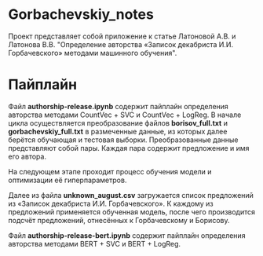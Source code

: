 # Gorbachevskiy_notes
Проект представляет собой приложение к статье Латоновой А.В. и Латонова В.В. "Определение авторства «Записок декабриста И.И. Горбачевского» методами машинного обучения". 

# Пайплайн

Файл **authorship-release.ipynb** содержит пайплайн определения авторства методами CountVec + SVC и CountVec + LogReg. В начале цикла осуществляется преобразование файлов **borisov_full.txt** и **gorbachevskiy_full.txt** в размеченные данные, из которых далее берётся обучающая и тестовая выборки. Преобразованные данные представляют собой пары. Каждая пара содержит предложение и имя его автора. 

На следующем этапе проходит процесс обучения модели и оптимизации её гиперпараметров. 

Далее из файла **unknown_august.csv** загружается список предложений из «Записок декабриста И.И. Горбачевского». К каждому из предложений применяется обученная модель, после чего производится подсчёт предложений, отнесённых к Горбачевскому и Борисову.

Файл **authorship-release-bert.ipynb** содержит пайплайн определения авторства методами BERT + SVC и BERT + LogReg.

